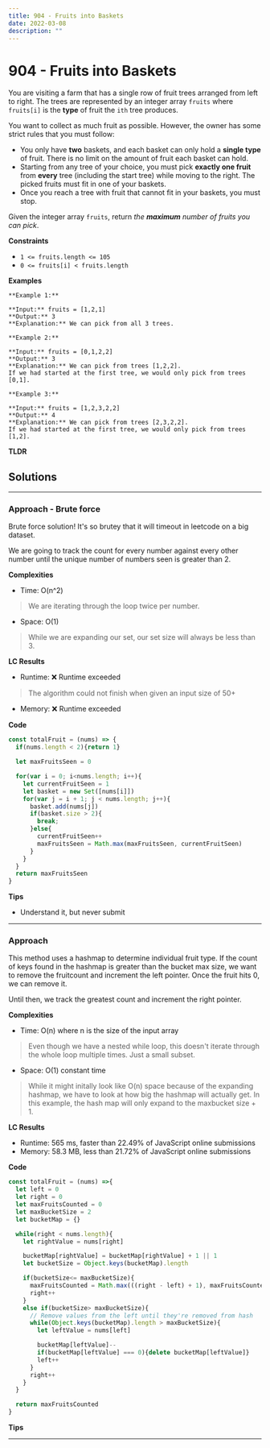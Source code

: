 ```yaml
---
title: 904 - Fruits into Baskets 
date: 2022-03-08
description: ""
---
```


# 904 - Fruits into Baskets
You are visiting a farm that has a single row of fruit trees arranged from left to right. The trees are represented by an integer array `fruits` where `fruits[i]` is the **type** of fruit the `ith` tree produces.

You want to collect as much fruit as possible. However, the owner has some strict rules that you must follow:

-   You only have **two** baskets, and each basket can only hold a **single type** of fruit. There is no limit on the amount of fruit each basket can hold.
-   Starting from any tree of your choice, you must pick **exactly one fruit** from **every** tree (including the start tree) while moving to the right. The picked fruits must fit in one of your baskets.
-   Once you reach a tree with fruit that cannot fit in your baskets, you must stop.

Given the integer array `fruits`, return _the **maximum** number of fruits you can pick_.

**Constraints**
-   `1 <= fruits.length <= 105`
-   `0 <= fruits[i] < fruits.length`

**Examples**
```
**Example 1:**

**Input:** fruits = [1,2,1]
**Output:** 3
**Explanation:** We can pick from all 3 trees.

**Example 2:**

**Input:** fruits = [0,1,2,2]
**Output:** 3
**Explanation:** We can pick from trees [1,2,2].
If we had started at the first tree, we would only pick from trees [0,1].

**Example 3:**

**Input:** fruits = [1,2,3,2,2]
**Output:** 4
**Explanation:** We can pick from trees [2,3,2,2].
If we had started at the first tree, we would only pick from trees [1,2].
```

**TLDR**

## Solutions
---

### Approach - Brute force
Brute force solution! It's so brutey that it will timeout in leetcode on a big dataset.

We are going to track the count for every number against every other number until the unique number of numbers seen is greater than 2.

**Complexities**
- Time:  O(n^2)
> We are iterating through the loop twice per number.
- Space: O(1)
> While we are expanding our set, our set size will always be less than 3.

**LC Results**
- Runtime: ❌ Runtime exceeded 
> The algorithm could not finish when given an input size of 50+
- Memory: ❌  Runtime exceeded

**Code**
```js
const totalFruit = (nums) => {
  if(nums.length < 2){return 1}

  let maxFruitsSeen = 0

  for(var i = 0; i<nums.length; i++){
    let currentFruitSeen = 1
    let basket = new Set([nums[i]])
    for(var j = i + 1; j < nums.length; j++){
      basket.add(nums[j])
      if(basket.size > 2){
        break;
      }else{
        currentFruitSeen++
        maxFruitsSeen = Math.max(maxFruitsSeen, currentFruitSeen)
      }
    }
  }
  return maxFruitsSeen
}
```

**Tips**
- Understand it, but never submit

---

### Approach
This method uses a hashmap to determine individual fruit type. If the count of keys found in the hashmap is greater than the bucket max size, we want to remove the fruitcount and increment the left pointer. Once the fruit hits 0, we can remove it.

Until then, we track the greatest count and increment the right pointer.

**Complexities**
- Time: O(n) where n is the size of the input array
> Even though we have a nested while loop, this doesn't iterate through the whole loop multiple times. Just a small subset.
- Space: O(1) constant time
> While it might initally look like O(n) space because of the expanding hashmap, we have to look at how big the hashmap will actually get. In this example, the hash map will only expand to the maxbucket size + 1.

**LC Results**
- Runtime: 565 ms, faster than 22.49% of JavaScript online submissions
- Memory: 58.3 MB, less than 21.72% of JavaScript online submissions

**Code**
```js
const totalFruit = (nums) =>{
  let left = 0
  let right = 0
  let maxFruitsCounted = 0
  let maxBucketSize = 2
  let bucketMap = {}

  while(right < nums.length){
    let rightValue = nums[right]

    bucketMap[rightValue] = bucketMap[rightValue] + 1 || 1
    let bucketSize = Object.keys(bucketMap).length

    if(bucketSize<= maxBucketSize){
      maxFruitsCounted = Math.max(((right - left) + 1), maxFruitsCounted)
      right++
    }
    else if(bucketSize> maxBucketSize){
      // Remove values from the left until they're removed from hash
      while(Object.keys(bucketMap).length > maxBucketSize){
        let leftValue = nums[left]

        bucketMap[leftValue]--
        if(bucketMap[leftValue] === 0){delete bucketMap[leftValue]}
        left++
      }
      right++
    }
  }

  return maxFruitsCounted
}
```

**Tips**

---